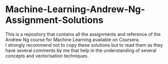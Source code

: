 # Machine-Learning-Andrew-Ng-Assignment-Solutions
This is a repository that contains all the assignments and reference of the Andrew Ng course for Machine Learning available on Coursera.  
I strongly recommend not to copy these solutions but to read them as they have several comments by me that help in the understanding of several concepts and vectorisation techniques.
